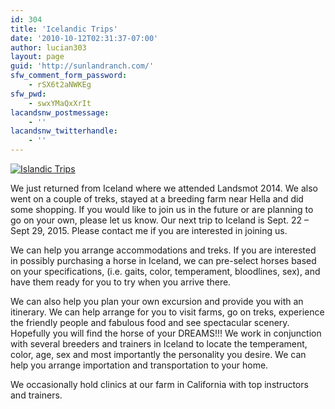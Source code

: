 ```yaml
---
id: 304
title: 'Icelandic Trips'
date: '2010-10-12T02:31:37-07:00'
author: lucian303
layout: page
guid: 'http://sunlandranch.com/'
sfw_comment_form_password:
    - rSX6t2aNWKEg
sfw_pwd:
    - swxYMaQxXrIt
lacandsnw_postmessage:
    - ''
lacandsnw_twitterhandle:
    - ''
---
```


[![](http://sunlandranch.com/wp-content/uploads/2010/10/iceland_friends.bmp "Islandic Trips")](http://sunlandranch.com/wp-content/uploads/2010/10/iceland_friends.bmp)

We just returned from Iceland where we attended Landsmot 2014. We also went on a couple of treks, stayed at a breeding farm near Hella and did some shopping. If you would like to join us in the future or are planning to go on your own, please let us know. Our next trip to Iceland is Sept. 22 – Sept 29, 2015. Please contact me if you are interested in joining us.

We can help you arrange accommodations and treks. If you are interested in possibly purchasing a horse in Iceland, we can pre-select horses based on your specifications, (i.e. gaits, color, temperament, bloodlines, sex), and have them ready for you to try when you arrive there.

We can also help you plan your own excursion and provide you with an itinerary. We can help arrange for you to visit farms, go on treks, experience the friendly people and fabulous food and see spectacular scenery. Hopefully you will find the horse of your DREAMS!!! We work in conjunction with several breeders and trainers in Iceland to locate the temperament, color, age, sex and most importantly the personality you desire. We can help you arrange importation and transportation to your home.

We occasionally hold clinics at our farm in California with top instructors and trainers.
